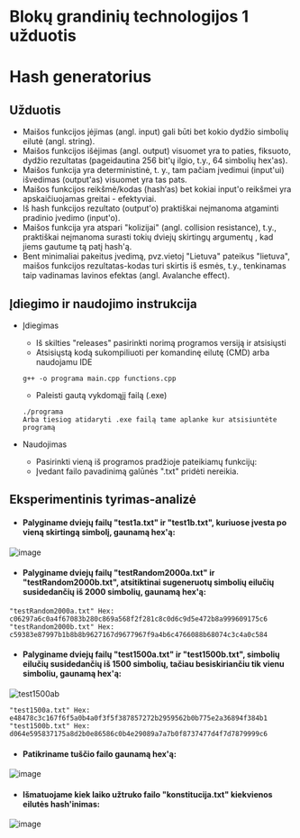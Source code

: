 # Blokų grandinių technologijos 1 užduotis
# Hash generatorius

## Užduotis

* Maišos funkcijos įėjimas (angl. input) gali būti bet kokio dydžio simbolių eilutė (angl. string).
* Maišos funkcijos išėjimas (angl. output) visuomet yra to paties, fiksuoto, dydžio rezultatas (pageidautina 256 bit'ų ilgio, t.y., 64 simbolių
hex'as).
* Maišos funkcija yra deterministinė, t. y., tam pačiam įvedimui (input'ui) išvedimas (output'as) visuomet yra tas pats.
* Maišos funkcijos reikšmė/kodas (hash‘as) bet kokiai input'o reikšmei yra apskaičiuojamas greitai - efektyviai.
* Iš hash funkcijos rezultato (output'o) praktiškai neįmanoma atgaminti pradinio įvedimo (input'o).
* Maišos funkcija yra atspari "kolizijai" (angl. collision resistance), t.y., praktiškai neįmanoma surasti tokių dviejų skirtingų argumentų
, kad jiems gautume tą patį hash'ą.
* Bent minimaliai pakeitus įvedimą, pvz.vietoj "Lietuva" pateikus "lietuva", maišos funkcijos rezultatas-kodas turi skirtis iš esmės, t.y.,
tenkinamas taip vadinamas lavinos efektas (angl. Avalanche effect).

## Įdiegimo ir naudojimo instrukcija

* Įdiegimas
  * Iš skilties "releases" pasirinkti norimą programos versiją ir atsisiųsti
  * Atsisiųstą kodą sukompiliuoti per komandinę eilutę (CMD) arba naudojamu IDE
  ```
  g++ -o programa main.cpp functions.cpp
  ```
  * Paleisti gautą vykdomąjį failą (.exe)
  ```
  ./programa
  Arba tiesiog atidaryti .exe failą tame aplanke kur atsisiuntėte programą
  ```
  
* Naudojimas
  * Pasirinkti vieną iš programos pradžioje pateikiamų funkcijų:
  * Įvedant failo pavadinimą galūnės ".txt" pridėti nereikia.

## Eksperimentinis tyrimas-analizė
* #### Palyginame dviejų failų "test1a.txt"  ir "test1b.txt", kuriuose įvesta po vieną skirtingą simbolį, gaunamą hex'ą:
![image](https://user-images.githubusercontent.com/72629961/135138277-d9784bd4-7c57-46dc-92d2-eaa8c5218ca3.png)
* #### Palyginame dviejų failų "testRandom2000a.txt" ir "testRandom2000b.txt", atsitiktinai sugeneruotų simbolių eilučių susidedančių iš 2000 simbolių, gaunamą hex'ą:
```
"testRandom2000a.txt" Hex: c06297a6c0a4f67083b280c869a568f2f281c8c0d6c9d5e472b8a999609175c6
"testRandom2000b.txt" Hex: c59383e87997b1b8b8b9627167d9677967f9a4b6c4766088b68074c3c4a0c584
```
* #### Palyginame dviejų failų "test1500a.txt" ir "test1500b.txt", simbolių eilučių susidedančių iš 1500 simbolių, tačiau besiskiriančiu tik vienu simboliu, gaunamą hex'ą:
![test1500ab](https://user-images.githubusercontent.com/72629961/135327181-e31775e7-d637-4560-896e-b610187ea86c.png)
```
"test1500a.txt" Hex: e48478c3c167f6f5a0b4a0f3f5f387857272b2959562b0b775e2a36894f384b1
"test1500b.txt" Hex: d064e595837175a8d2b0e86586c0b4e29089a7a7b0f8737477d4f7d7879999c6
```
* #### Patikriname tuščio failo gaunamą hex'ą:
![image](https://user-images.githubusercontent.com/72629961/135327426-c1de32ab-cf07-4adb-8730-51082ab2d972.png)
* #### Išmatuojame kiek laiko užtruko failo "konstitucija.txt" kiekvienos eilutės hash'inimas:
![image](https://user-images.githubusercontent.com/72629961/135345245-233ab78f-f50f-4f57-a55b-288e25dbb323.png)

